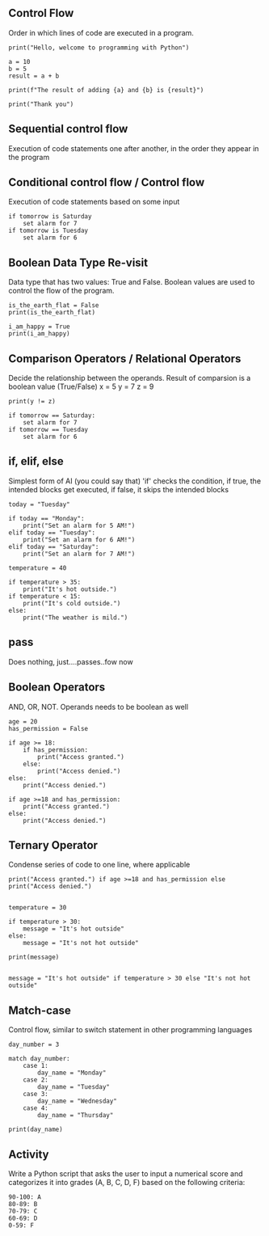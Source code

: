 ## Control Flow
Order in which lines of code are executed in a program.

    print("Hello, welcome to programming with Python")

    a = 10
    b = 5
    result = a + b

    print(f"The result of adding {a} and {b} is {result}")

    print("Thank you")

## Sequential control flow
Execution of code statements one after another, in the order they appear in the program

## Conditional control flow / Control flow
Execution of code statements based on some input

    if tomorrow is Saturday
        set alarm for 7
    if tomorrow is Tuesday
        set alarm for 6

## Boolean Data Type Re-visit
Data type that has two values: True and False. Boolean values are used to control the flow of the program.

    is_the_earth_flat = False
    print(is_the_earth_flat)

    i_am_happy = True
    print(i_am_happy)

## Comparison Operators / Relational Operators
Decide the relationship between the operands. Result of comparsion is a boolean value (True/False)
    x = 5
    y = 7
    z = 9

    print(y != z)

    if tomorrow == Saturday:
        set alarm for 7
    if tomorrow == Tuesday
        set alarm for 6

## if, elif, else
Simplest form of AI (you could say that)
'if' checks the condition, if true, the intended blocks get executed, if false, it skips the intended blocks

    today = "Tuesday"

    if today == "Monday":
        print("Set an alarm for 5 AM!")
    elif today == "Tuesday":
        print("Set an alarm for 6 AM!")
    elif today == "Saturday":
        print("Set an alarm for 7 AM!")    

    temperature = 40

    if temperature > 35:
        print("It's hot outside.")
    if temperature < 15:
        print("It's cold outside.")
    else:
        print("The weather is mild.")

## pass
Does nothing, just....passes..fow now

## Boolean Operators
AND, OR, NOT. Operands needs to be boolean as well

    age = 20
    has_permission = False

    if age >= 18:
        if has_permission:
            print("Access granted.")
        else:
            print("Access denied.")
    else:
        print("Access denied.")

    if age >=18 and has_permission:
        print("Access granted.")
    else:
        print("Access denied.")

## Ternary Operator
Condense series of code to one line, where applicable

    print("Access granted.") if age >=18 and has_permission else print("Access denied.")


    temperature = 30

    if temperature > 30:
        message = "It's hot outside"
    else:
        message = "It's not hot outside"

    print(message)


    message = "It's hot outside" if temperature > 30 else "It's not hot outside"

## Match-case
Control flow, similar to switch statement in other programming languages

    day_number = 3

    match day_number:
        case 1:
            day_name = "Monday"
        case 2:
            day_name = "Tuesday"
        case 3:
            day_name = "Wednesday"
        case 4:
            day_name = "Thursday"

    print(day_name)

## Activity
Write a Python script that asks the user to input a numerical score and categorizes it into grades (A, B, C, D, F) based on the following criteria:

    90-100: A
    80-89: B
    70-79: C
    60-69: D
    0-59: F